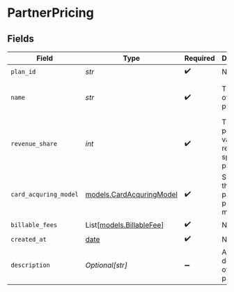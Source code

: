 # PartnerPricing


## Fields

| Field                                                                | Type                                                                 | Required                                                             | Description                                                          | Example                                                              |
| -------------------------------------------------------------------- | -------------------------------------------------------------------- | -------------------------------------------------------------------- | -------------------------------------------------------------------- | -------------------------------------------------------------------- |
| `plan_id`                                                            | *str*                                                                | :heavy_check_mark:                                                   | N/A                                                                  |                                                                      |
| `name`                                                               | *str*                                                                | :heavy_check_mark:                                                   | The name of the fee plan.                                            | Fixed Rate Merchant Plan                                             |
| `revenue_share`                                                      | *int*                                                                | :heavy_check_mark:                                                   | The integer percentage value of the revenue split for partner.       | 10                                                                   |
| `card_acquring_model`                                                | [models.CardAcquringModel](../models/cardacquringmodel.md)           | :heavy_check_mark:                                                   | Specifies the card processing pricing model                          |                                                                      |
| `billable_fees`                                                      | List[[models.BillableFee](../models/billablefee.md)]                 | :heavy_check_mark:                                                   | N/A                                                                  |                                                                      |
| `created_at`                                                         | [date](https://docs.python.org/3/library/datetime.html#date-objects) | :heavy_check_mark:                                                   | N/A                                                                  |                                                                      |
| `description`                                                        | *Optional[str]*                                                      | :heavy_minus_sign:                                                   | A description of the fee plan.                                       |                                                                      |
